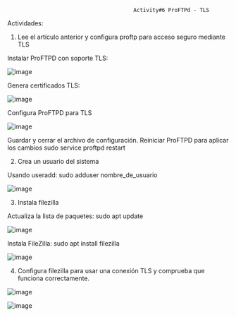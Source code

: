                                             Activity#6 ProFTPd - TLS

Actividades:

1. Lee el artículo anterior y configura proftp para acceso seguro mediante TLS

Instalar ProFTPD con soporte TLS:

![image](https://github.com/hasna2223/Serv.-Red-Internet/assets/119622209/75a6b599-baf9-4a2d-bdb6-829952cc3411)

Genera certificados TLS:

![image](https://github.com/hasna2223/Serv.-Red-Internet/assets/119622209/51c214b6-aed7-4fc2-b964-4061d1f7d8d7)

Configura ProFTPD para TLS

![image](https://github.com/hasna2223/Serv.-Red-Internet/assets/119622209/9c5b2049-adf9-43fa-96fb-bac3318ece90)

Guardar y cerrar el archivo de configuración. Reiniciar ProFTPD para aplicar los cambios
sudo service proftpd restart

2. Crea un usuario del sistema

Usando useradd: sudo adduser nombre_de_usuario

![image](https://github.com/hasna2223/Serv.-Red-Internet/assets/119622209/00f48b46-de5d-4c19-a08e-b37e15e133a2)

3. Instala filezilla

Actualiza la lista de paquetes: sudo apt update

![image](https://github.com/hasna2223/Serv.-Red-Internet/assets/119622209/29c356e0-457f-4e83-8f5d-816202ff8def)

Instala FileZilla: sudo apt install filezilla

![image](https://github.com/hasna2223/Serv.-Red-Internet/assets/119622209/db25fe7d-6e7a-4bf8-9423-a335d98c0870)

4. Configura filezilla para usar una conexión TLS y comprueba que funciona correctamente.

![image](https://github.com/hasna2223/Serv.-Red-Internet/assets/119622209/85e6bab2-98aa-4532-a568-d5e04cd7584c)

![image](https://github.com/hasna2223/Serv.-Red-Internet/assets/119622209/cde0d30f-787a-419e-a0f9-c17d6ed5aa17)


